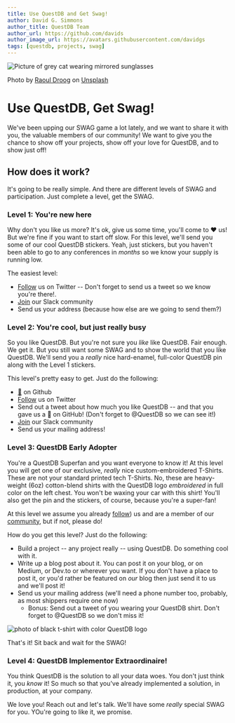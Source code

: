 ```yaml
---
title: Use QuestDB and Get Swag!
author: David G. Simmons
author_title: QuestDB Team
author_url: https://github.com/davids
author_image_url: https://avatars.githubusercontent.com/davidgs
tags: [questdb, projects, swag]
---
```

![Picture of grey cat wearing mirrored sunglasses](/img/blog/2020-07-24/banner.jpg)

<span>Photo by <a href="https://unsplash.com/@raouldroog?utm_source=unsplash&amp;utm_medium=referral&amp;utm_content=creditCopyText">Raoul Droog</a> on <a href="https://unsplash.com/s/photos/swag?utm_source=unsplash&amp;utm_medium=referral&amp;utm_content=creditCopyText">Unsplash</a></span>

# Use QuestDB, Get Swag!

We've been upping our SWAG game a lot lately, and we want to share it with you, the valuable members of our community! We want to give you the chance to show off your projects, show off your love for QuestDB, and to show just off!

## How does it work?

It's going to be really simple. And there are different levels of SWAG and participation. Just complete a level, get the SWAG.

<!-- truncate -->

### Level 1: You're new here

Why don't you like us more? It's ok, give us some time, you'll come to ❤️ us! But we're fine if you want to start off slow. For this level, we'll send you some of our cool QuestDB stickers. Yeah, just stickers, but you haven't been able to go to any conferences in _months_ so we know your supply is running low.

The easiest level:

* [Follow](https://twitter.com/intent/follow?screen_name=QuestDB) us on Twitter -- Don't forget to send us a tweet so we know you're there!.
* [Join](https://questdb.slack.com/) our Slack community
* Send us your address (because how else are we going to send them?)

### Level 2: You're cool, but just really busy

So you like QuestDB. But you're not sure you _like_ like QuestDB. Fair enough. We get it. But you still want some SWAG and to show the world that you like QuestDB. We'll send you a *really* nice hard-enamel, full-color QuestDB pin along with the Level 1 stickers.

This level's pretty easy to get. Just do the following:

* [🌟](https://github.com/questdb/questdb) on Github
* [Follow](https://twitter.com/intent/follow?screen_name=QuestDB) us on Twitter
* Send out a tweet about how much you like QuestDB -- and that you gave us a 🌟 on GitHub! (Don't forget to @QuestDB so we can see it!)
* [Join](https://questdb.slack.com/) our Slack community
* Send us your mailing address!

### Level 3: QuestDB Early Adopter

You're a QuestDB Superfan and you want everyone to know it! At this level you will get one of our exclusive, _really_ nice custom-embroidered T-Shirts. These are not your standard printed tech T-Shirts. No, these are heavy-weight (6oz) cotton-blend shirts with the QuestDB logo _embroidered_ in full color on the left chest. You won't be waxing your car with this shirt! You'll also get the pin and the stickers, of course, because you're a super-fan!

At this level we assume you already [follow](https://twitter.com/intent/follow?screen_name=QuestDB)) us and are a member of our [community](https://questdb.slack.com/), but if not, please do!

How do you get this level? Just do the following:

* Build a project -- any project really -- using QuestDB. Do something cool with it.
* Write up a blog post about it. You can post it on your blog, or on Medium, or Dev.to or wherever you want. If you don't have a place to post it, or you'd rather be featured on _our_ blog then just send it to us and we'll post it!
* Send us your mailing address (we'll need a phone number too, probably, as most shippers require one now)
  * Bonus: Send out a tweet of you wearing your QuestDB shirt. Don't forget to @QuestDB so we don't miss it!

![photo of black t-shirt with color QuestDB logo](/img/blog/2020-07-24/IMGP0250.png)

That's it! Sit back and wait for the SWAG!

### Level 4: QuestDB Implementor Extraordinaire!

You think QuestDB is the solution to all your data woes. You don't just think it, you _know_ it! So much so that you've already implemented a solution, in production, at your company.

We love you! Reach out and let's talk. We'll have some *really* special SWAG for you. YOu're going to like it, we promise.

